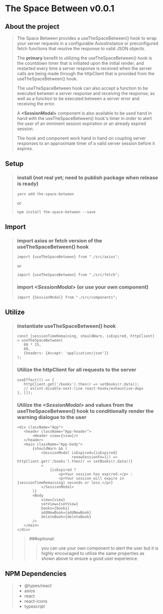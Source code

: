 
# The Space Between v0.0.1

## About the project
>
>The Space Between provides a useTheSpaceBetween() hook to wrap your server requests in a configurable AxiosInstance
>or preconfigured fetch functions that resolve the response to valid JSON objects.
>
>The **primary** benefit to utilizing the useTheSpaceBetween() hook is the countdown timer that is initiated upon the
>initial render, and restarted every time a server response is received when the server calls are being made through
>the httpClient that is provided from the useTheSpaceBetween() hook.
>
>The useTheSpaceBetween hook can also accept a function to be executed between a server response and receiving the
>response; as well as a function to be executed between a server error and receiving the error.
>
>A **<**SessionModal**>** component is also available to be used hand in hand with the useTheSpaceBetween() hook's timer
>in order to alert the user of an imminent session expiration or an already expired session.
>
>The hook and component work hand in hand on coupling server responses to an approximate timer of a valid server session
>before it expires.

## Setup
>### install (not real yet; need to publish package when release is ready)
>```
>yarn add the-space-between
>```
>or
>```
>npm install the-space-between --save
>```

## Import
>### import axios or fetch version of the useTheSpaceBetween() hook
>```
>import {useTheSpaceBetween} from "./src/axios";
>```
>or
>```
>import {useTheSpaceBetween} from "./src/fetch";
>```
>### import *<*SessionModal*>* (or use your own component)
>```
>import {SessionModal} from "./src/components";
>```

## Utilize
>### Instantiate useTheSpaceBetween() hook
>```
>const [sessionTimeRemaining, shouldWarn, isExpired, httpClient] = useTheSpaceBetween(
>    60 * 15,
>    60,
>    {headers: {Accept: 'application/json'}}
>);
>```
>### Utilize the httpClient for all requests to the server
>```
>useEffect(() => {
>    httpClient.get('/books').then(r => setBooks(r.data));
>    // eslint-disable-next-line react-hooks/exhaustive-deps
>}, []);
>```
>### Utilize the *<*SessionModal*>* and values from the useTheSpaceBetween() hook to conditionally render the warning dialogue to the user
>```
><div className="App">
>    <header className="App-header">
>        <Header view={view}/>
>    </header>
>    <main className="App-body">
>        {shouldWarn && (
>            <SessionModal isExpired={isExpired}
>                          renewSessionFn={() => httpClient.get('/books').then(r => setBooks(r.data))}
>            >
>                {isExpired ?
>                    <p>Your session has expired.</p> :
>                    <p>Your session will expire in {sessionTimeRemaining} seconds or less.</p>}
>            </SessionModal>
>        )}
>        <Body
>            view={view}
>            setView={setView}
>            books={books}
>            addNewBook={addNewBook}
>            deleteBook={deleteBook}
>        />
>    </main>
></div>
>```
>>###optional:
>>>you can use your own component to alert the user but it is highly encouraged to utilize the same properties as shown
>>>above to ensure a good user experience.

## NPM Dependencies
>* @types/react
>* axios
>* react
>* react-icons
>* typescript
>